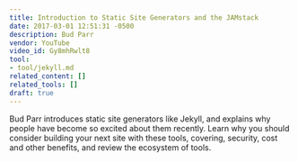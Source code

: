 ```yaml
---
title: Introduction to Static Site Generators and the JAMstack
date: 2017-03-01 12:51:31 -0500
description: Bud Parr
vendor: YouTube
video_id: Gy8mhRwlt8
tool:
- tool/jekyll.md
related_content: []
related_tools: []
draft: true
---
```

Bud Parr introduces static site generators like Jekyll, and explains why people have become so excited about them recently. Learn why you should consider building your next site with these tools, covering, security, cost and other benefits, and review the ecosystem of tools.
